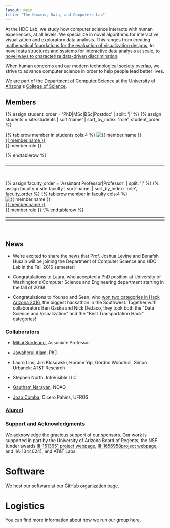 ```yaml
---
layout: main
title: "The Humans, Data, and Computers Lab"
---
```


At the HDC Lab, we study how computer science interacts with human
experiences, at all levels. We specialize in novel algorithms for
interactive visualization and exploratory data analysis. This ranges
from creating
[mathematical foundations for the evaluation of visualization designs](http://algebraicvis.net),
to
[novel data structures and systems for interactive data analysis at scale](http://nanocubes.net),
to
[novel ways to characterize data-driven discrimination](http://fairness.haverford.edu).

When human concerns and our modern technological society overlap, we
strive to advance computer science in order to help people lead better lives.

We are part of the
[Department of Computer Science](http://www.cs.arizona.edu) at the
[University of Arizona](http://www.arizona.edu)'s
[College of Science](http://cos.arizona.edu/).

## Members

<table width="100%">
{% assign student_order = 'PhD|MSc|BSc|Postdoc' | split: '|' %}
{% assign students = site.students | sort:'name' | sort_by_index: 'role', student_order %}

{% tablerow member in students cols:4 %}
  <img src="{{ member.photo | default: 'headshots/placeholder.png' }}" alt="{{ member.name }}"><br>
  <a href="{{ member.website }}">{{ member.name }}</a><br>
  {{ member.role }}
  <td width="2%"></td>
{% endtablerow %}
</table>

<p><br></p>

<table width="100%">
{% assign faculty_order = 'Assistant Professor|Professor' | split: '|' %}
{% assign faculty = site.faculty | sort:'name' | sort_by_index: 'role', faculty_order %}
{% tablerow member in faculty cols:4 %}
  <img src="{{ member.photo | default: 'headshots/placeholder.png' }}" alt="{{ member.name }}"><br>
  <a href="{{ member.website }}">{{ member.name }}</a><br>
  {{ member.role }}
  <td width="2%"></td>
{% endtablerow %}
</table>
<br>

## News

* We're excited to share the news that Prof. Joshua Levine and Benafsh
  Husain will be joining the Department of Computer Science and HDC
  Lab in the Fall 2016 semester!

* Congratulations to Laura, who accepted a PhD position at University
  of Washington's Computer Science and Engineering department starting
  in the fall of 2016!

* Congratulations to Youhao and Sean, who
  [won two categories in Hack Arizona 2016](http://hackarizona.org/winners/),
  the biggest hackathon in the Southwest. Together with collaborators
  Ben Gaska and Nick DeJaco, they took both the "Data Science and
  Visualization" and the "Best Transportation Hack" categories!

### Collaborators

* [Mihai Surdeanu](http://www.surdeanu.info/mihai/), Associate Professor

* [Jawaherul Alam](http://www.cs.arizona.edu/~mjalam/), PhD

* Lauro Lins, Jim Klosowski, Horace Yip, Gordon Woodhull, Simon Urbanek: AT&T Research
  
* Stephen North, InfoVisible LLC

* [Gautham Narayan](http://ast.noao.edu/about/people/narayan), NOAO

* [Joao Comba](http://www.inf.ufrgs.br/~comba/), Cicero Pahins, UFRGS

### [Alumni](/alumni/)

### Support and Acknowledgments

We acknowledge the gracious support of our sponsors. Our work is
supported in part by the University of Arizona Board of Regents,
the NSF (under awards
[III-1513651](http://www.nsf.gov/awardsearch/showAward?AWD_ID=1513651)
[project webpage](http://www.sci.utah.edu/~beiwang/networktdav/networktdav.html),
[III-1656958](https://www.nsf.gov/awardsearch/showAward?AWD_ID=1656958)[project
webpage](http://hdc-arizona.github.io/projects/dependencies),
and IIA-1344024), and AT&T Labs.

# Software

We host our software at our [GitHub organization page](http://github.com/hdc-arizona/).

# Logistics

You can find more information about how we run our group [here](logistics.html).
